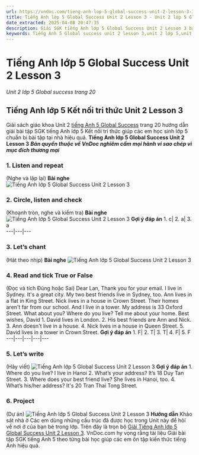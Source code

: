 ```yaml
---
url: https://vndoc.com/tieng-anh-lop-5-global-success-unit-2-lesson-3-319918
title: Tiếng Anh lớp 5 Global Success Unit 2 Lesson 3 - Unit 2 lớp 5 Global success trang 20 - VnDoc.com
date_extracted: 2025-04-08 20:47:35
description: Giải SGK tiếng Anh lớp 5 Global Success Unit 2 Lesson 3 bao gồm đáp án các phần bài tập trang 20 giúp các em chuẩn bị bài hiệu quả.
keywords: Tiếng Anh 5 Global success unit 2 lesson 3,unit 2 lớp 5,unit 2 lớp 5 Global success,tiếng anh lớp 5 unit 2,tiếng anh lớp 5 global success unit 2,unit 2 tiếng anh 5 global success,unit 2 lớp 5 Global success trang 20,tiếng anh 5 unit 2 lesson 3,Tiếng Anh 5 unit 2 Global Success,tiếng Anh lớp 5 kết nối unit 2
---
```


# Tiếng Anh lớp 5 Global Success Unit 2 Lesson 3
 _Unit 2 lớp 5 Global success trang 20_
## Tiếng Anh lớp 5 Kết nối tri thức Unit 2 Lesson 3
Giải  sách giáo khoa Unit 2 [tiếng Anh 5 Global Success](<https://vndoc.com/tieng-anh-lop-5-global-success>) trang 20 hướng dẫn giải bài tập SGK tiếng Anh lớp 5 Kết nối tri thức giúp các em học sinh lớp 5 chuẩn bị bài tập tại nhà hiệu quả.
**Tiếng Anh lớp 5 Global Success Unit 2 Lesson 3**
 _**Bản quyền thuộc về VnDoc nghiêm cấm mọi hành vi sao chép vì mục đích thương mại**_
### 1\. Listen and repeat
\(Nghe và lặp lại\)
**Bài nghe**
![Tiếng Anh lớp 5 Global Success Unit 2 Lesson 3](https://i.vdoc.vn/data/image/2024/05/10/tieng-anh-lop-5-global-success-unit-2-lesson-3-1.png)
### 2\. Circle, listen and check
\(Khoanh tròn, nghe và kiểm tra\)
**Bài nghe**
![Tiếng Anh lớp 5 Global Success Unit 2 Lesson 3](https://i.vdoc.vn/data/image/2024/05/10/tieng-anh-lop-5-global-success-unit-2-lesson-3-2.png)
**Gợi ý đáp án**
1\. c| 2\. a| 3\. a  
---|---|---  
### 3\. Let’s chant
\(Hát theo nhịp\)
**Bài nghe**
![Tiếng Anh lớp 5 Global Success Unit 2 Lesson 3](https://i.vdoc.vn/data/image/2024/05/10/tieng-anh-lop-5-global-success-unit-2-lesson-3-3.png)
### 4\. Read and tick True or False
\(Đọc và tích Đúng hoặc Sai\)
Dear Lan,
Thank you for your email. I live in Sydney. It's a great city. My two best friends live in Sydney, too. Ann lives in a flat in King Street. Nick lives in a house in Crown Street. Their homes aren't far from our school. And I live in a tower. My address is 33 Oxford Street. What about you? Where do you live? Tell me about your home.
Best wishes,
David
1\. David lives in London.
2\. His best friends are Ann and Nick.
3\. Ann doesn't live in a house.
4\. Nick lives in a house in Queen Street.
5\. David lives in a tower in Crown Street.
**Gợi ý đáp án**
1\. F| 2\. T| 3\. T| 4\. F| 5\. F  
---|---|---|---|---  
### 5\. Let’s write
\(Hãy viết\)
![Tiếng Anh lớp 5 Global Success Unit 2 Lesson 3](https://i.vdoc.vn/data/image/2024/05/10/tieng-anh-lop-5-global-success-unit-2-lesson-3-5.png)
**Gợi ý đáp án**
1\. Where do you live?
I live in Hanoi
2\. What’s your address?
It’s 18 Duy Tan Street.
3\. Where does your best friend live?
She lives in Hanoi, too.
4\. What’s his/her address?
It's 20 Tran Thai Tong Street.
### 6\. Project
\(Dự án\)
![Tiếng Anh lớp 5 Global Success Unit 2 Lesson 3](https://i.vdoc.vn/data/image/2024/05/10/tieng-anh-lop-5-global-success-unit-2-lesson-3-6.png)
**Hướng dẫn**
Khảo sát nhà ở
Các em dùng những cấu trúc đã được học trong Unit này để hỏi về nơi ở của bạn bè trong lớp.
Trên đây là trọn bộ [Giải Tiếng Anh lớp 5 Global Success Unit 2 Lesson 3](<https://vndoc.com/tieng-anh-lop-5-global-success-unit-2-lesson-3-319918>). VnDoc.com hy vọng rằng tài liệu Giải bài tập SGK tiếng Anh 5 theo từng bài học giúp các em ôn tập kiến thức tiếng Anh hiệu quả.
